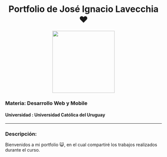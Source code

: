 <div id="title" align="center">
    <h1>Portfolio de José Ignacio Lavecchia ❤️</h1>
</div>


<div id="header" align="center">
    <img src="https://i.giphy.com/media/v1.Y2lkPTc5MGI3NjExb2pwdXowOXQ3NWpnNjNrNTl1MHk4bDNmeGU1YmRpcWZvNHdnZ3N1dSZlcD12MV9pbnRlcm5hbF9naWZfYnlfaWQmY3Q9Zw/ZkwSxuckDvf7q/giphy.gif" width="200"/>
</div>

### Materia: Desarrollo Web y Mobile

#### Universidad : Universidad Católica del Uruguay
---

### Descripción:

Bienvenidos a mi portfolio 😺, en el cual compartiré los trabajos realizados durante el curso.


